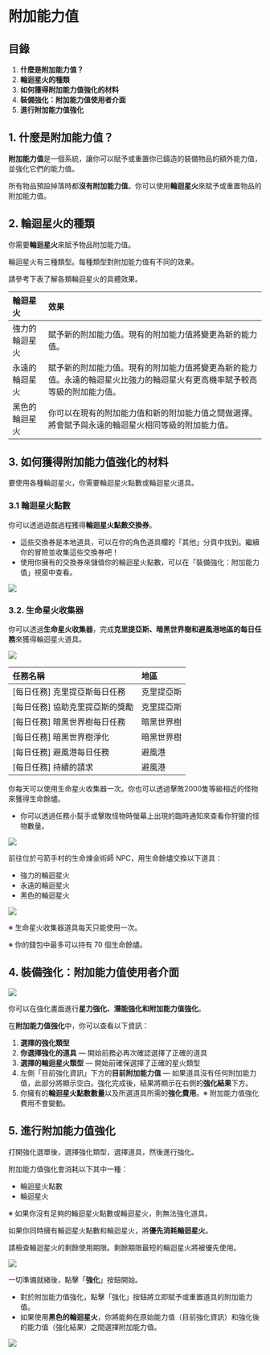 # 附加能力值
## 目錄
1.  **什麼是附加能力值？**
2.  **輪迴星火的種類**
3.  **如何獲得附加能力值強化的材料**
4.  **裝備強化：附加能力值使用者介面**
5.  **進行附加能力值強化**
## 1. 什麼是附加能力值？

**附加能力值**是一個系統，讓你可以賦予或重置你已鑄造的裝備物品的額外能力值，並強化它們的能力值。

所有物品預設掉落時都**沒有附加能力值**。你可以使用**輪迴星火**來賦予或重置物品的附加能力值。

## 2. 輪迴星火的種類

你需要**輪迴星火**來賦予物品附加能力值。

輪迴星火有三種類型。每種類型對附加能力值有不同的效果。

請參考下表了解各類輪迴星火的具體效果。

| 輪迴星火 | 效果 |
|:---|:---|
| 強力的輪迴星火 | 賦予新的附加能力值。現有的附加能力值將變更為新的能力值。 |
| 永遠的輪迴星火 | 賦予新的附加能力值。現有的附加能力值將變更為新的能力值。永遠的輪迴星火比強力的輪迴星火有更高機率賦予較高等級的附加能力值。 |
| 黑色的輪迴星火 | 你可以在現有的附加能力值和新的附加能力值之間做選擇。將會賦予與永遠的輪迴星火相同等級的附加能力值。 |

## 3. 如何獲得附加能力值強化的材料

要使用各種輪迴星火，你需要輪迴星火點數或輪迴星火道具。

### 3.1 輪迴星火點數

你可以透過遊戲過程獲得**輪迴星火點數交換券**。

*   這些交換券是本地道具，可以在你的角色道具欄的「其他」分頁中找到。繼續你的冒險並收集這些交換券吧！
*   使用你擁有的交換券來儲值你的輪迴星火點數，可以在「裝備強化：附加能力值」視窗中查看。

![](images/msn-101/beginners-guide/enhancement/image_1747236290045_378.png)

### 3.2. 生命星火收集器

你可以透過**生命星火收集器**，完成**克里提亞斯、暗黑世界樹和避風港地區的每日任務**來獲得輪迴星火道具。

![](images/msn-101/beginners-guide/enhancement/image_1747236290045_718.png)

| 任務名稱 | 地區 |
|:---|:---|
| [每日任務] 克里提亞斯每日任務 | 克里提亞斯 |
| [每日任務] 協助克里提亞斯的獎勵 | 克里提亞斯 |
| [每日任務] 暗黑世界樹每日任務 | 暗黑世界樹 |
| [每日任務] 暗黑世界樹淨化 | 暗黑世界樹 |
| [每日任務] 避風港每日任務 | 避風港 |
| [每日任務] 持續的請求 | 避風港 |

你每天可以使用生命星火收集器一次。你也可以透過擊敗2000隻等級相近的怪物來獲得生命餘燼。

*   你可以透過任務小幫手或擊敗怪物時螢幕上出現的臨時通知來查看你狩獵的怪物數量。

![](images/msn-101/beginners-guide/enhancement/image_1747236290045_833.png)

前往位於弓箭手村的生命煉金術師 NPC，用生命餘燼交換以下道具：

*   強力的輪迴星火
*   永遠的輪迴星火
*   黑色的輪迴星火

![](images/msn-101/beginners-guide/enhancement/image_1747236290045_152.png)

※ 生命星火收集器道具每天只能使用一次。

※ 你的錢包中最多可以持有 70 個生命餘燼。

## 4. 裝備強化：附加能力值使用者介面

![](images/msn-101/beginners-guide/enhancement/image_1747236290045_64.png)

你可以在強化畫面進行**星力強化、潛能強化和附加能力值強化**。

在**附加能力值強化**中，你可以查看以下資訊：

1.  **選擇的強化類型**
2.  **你選擇強化的道具** — 開始前務必再次確認選擇了正確的道具
3.  **選擇的輪迴星火類型** — 開始前確保選擇了正確的星火類型
4.  左側「目前強化資訊」下方的**目前附加能力值** — 如果道具沒有任何附加能力值，此部分將顯示空白。強化完成後，結果將顯示在右側的**強化結果**下方。
5.  你擁有的**輪迴星火點數數量**以及所選道具所需的**強化費用**。※ 附加能力值強化費用不會變動。
## 5. 進行附加能力值強化

打開強化選單後，選擇強化類型，選擇道具，然後進行強化。

附加能力值強化會消耗以下其中一種：

*   輪迴星火點數
*   輪迴星火

※ 如果你沒有足夠的輪迴星火點數或輪迴星火，則無法強化道具。

如果你同時擁有輪迴星火點數和輪迴星火，將**優先消耗輪迴星火**。

請檢查輪迴星火的剩餘使用期限。剩餘期限最短的輪迴星火將被優先使用。

![](images/msn-101/beginners-guide/enhancement/image_1747236290045_92.png)

一切準備就緒後，點擊「**強化**」按鈕開始。

*   對於附加能力值強化，點擊「強化」按鈕將立即賦予或重置道具的附加能力值。
*   如果使用**黑色的輪迴星火**，你將能夠在原始能力值（目前強化資訊）和強化後的能力值（強化結果）之間選擇附加能力值。

![](images/msn-101/beginners-guide/enhancement/image_1747236290045_24.png)
